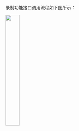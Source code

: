 录制功能接口调用流程如下图所示：

<img src="/Pics/Android/ExpressSDK/record/express_record_process_Andriod.png" width=30%>





